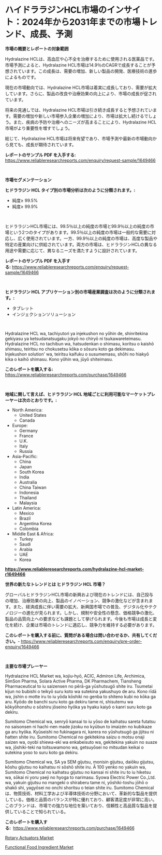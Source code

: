 <p><h1>ハイドララジンHCL市場のインサイト：2024年から2031年までの市場トレンド、成長、予測</h1></p><p><strong>市場の概要とレポートの対象範囲</strong></p>
<p><p>Hydralazine HCLは、高血圧や心不全を治療するために使用される医薬品です。市場予測によると、Hydralazine HCL市場は14.9％のCAGRで成長することが予想されています。この成長は、需要の増加、新しい製品の開発、医療技術の進歩によるものです。</p><p>現在の市場動向では、Hydralazine HCL市場は着実に成長しており、需要が拡大しています。さらに、製品の改良や治療効果の向上により、市場の成長が促されています。</p><p>将来の見通しでは、Hydralazine HCL市場は引き続き成長すると予想されています。需要の増加や新しい市場参入企業の増加により、市場は拡大し続けるでしょう。また、疾病の予防や治療へのニーズが高まることにより、Hydralazine HCL市場がより重要性を増すでしょう。</p><p>総じて、Hydralazine HCL市場は将来有望であり、市場予測や最新の市場動向から見ても、成長が期待されています。</p></p>
<p><strong>レポートのサンプル PDF を入手する:</strong> <a href="https://www.reliableresearchreports.com/enquiry/request-sample/1649466">https://www.reliableresearchreports.com/enquiry/request-sample/1649466</a></p>
<p>&nbsp;</p>
<p><strong>市場セグメンテーション</strong></p>
<p><strong>ヒドララジン HCL タイプ別の市場分析は次のように分類されます。:</strong></p>
<p><ul><li>純度≥ 99.5%</li><li>純度≥ 99.9%</li></ul></p>
<p>&nbsp;</p>
<p><p>ヒドララジンHCL市場には、99.5％以上の純度の市場と99.9％以上の純度の市場という2つのタイプがあります。99.5％以上の純度の市場は一般的な需要に対応し、広く使用されています。一方、99.9％以上の純度の市場は、高度な製品や特定の産業向けに供給されています。両方の市場は、ヒドララジンHCLの異なる用途や需要に応じて、異なるニーズを満たすように設計されています。</p></p>
<p><strong>レポートのサンプル PDF を入手する:</strong>&nbsp;<a href="https://www.reliableresearchreports.com/enquiry/request-sample/1649466">https://www.reliableresearchreports.com/enquiry/request-sample/1649466</a></p>
<p>&nbsp;</p>
<p><strong> ヒドララジン HCL アプリケーション別の市場産業調査は次のように分類されます。:</strong></p>
<p><ul><li>タブレット</li><li>インジェクションソリューション</li></ul></p>
<p>&nbsp;</p>
<p><p>Hydralazine HCL wa, tachiyutori ya injekushon no yōhin de, shinritekina gekiyasu ya ketsudanatsugaku jokyō no chiryō ni tsukawareteimasu. Hydralazine HCL no tachibun wa, hatsudenkan o shimasu, koritsu o kaishō shimasu, teiritsu no chokusetsu kōka o sōsuru koto ga dekimasu. Injekushon solution' wa, teiritsu kaifuku o susumemasu, shōhi no hiakyō kika o kaihō shimasu. Kono yōhin wa, jūyō shiteimasu.</p></p>
<p><strong>このレポートを購入する:</strong>&nbsp; <a href="https://www.reliableresearchreports.com/purchase/1649466">https://www.reliableresearchreports.com/purchase/1649466</a></p>
<p>&nbsp;</p>
<p><strong>地域に関して言えば、ヒドララジン HCL 地域ごとに利用可能なマーケットプレーヤーは次のとおりです。:</strong></p>
<p><ul>
    <li>
        North America:
        <ul>
            <li>United States</li>
            <li>Canada</li>
        </ul>
    </li>
    <li>
        Europe:
        <ul>
            <li>Germany</li>
            <li>France</li>
            <li>U.K.</li>
            <li>Italy</li>
            <li>Russia</li>
        </ul>
    </li>
    <li>
        Asia-Pacific:
        <ul>
            <li>China</li>
            <li>Japan</li>
            <li>South Korea</li>
            <li>India</li>
            <li>Australia</li>
            <li>China Taiwan</li>
            <li>Indonesia</li>
            <li>Thailand</li>
            <li>Malaysia</li>
        </ul>
    </li>
    <li>
        Latin America:
        <ul>
            <li>Mexico</li>
            <li>Brazil</li>
            <li>Argentina Korea</li>
            <li>Colombia</li>
        </ul>
    </li>
    <li>
        Middle East & Africa:
        <ul>
            <li>Turkey</li>
            <li>Saudi</li>
            <li>Arabia</li>
            <li>UAE</li>
            <li>Korea</li>
        </ul>
    </li>
    </ul></p>
<p><strong><a href="https://www.reliableresearchreports.com/hydralazine-hcl-market-r1649466">https://www.reliableresearchreports.com/hydralazine-hcl-market-r1649466</a></strong>&nbsp;</p>
<p><strong>世界の新たなトレンドとは ヒドララジン HCL 市場？</strong></p>
<p><p>グローバルヒドララジンHCL市場の新興および現在のトレンドには、自己投与の増加、治療効果の向上、製品のイノベーション、競争の激化などが含まれます。また、経済成長に伴い需要の拡大、新興国市場での普及、デジタル化やテクノロジーの進化が見られます。しかし、規制や安全性の懸念、価格競争の激化、製品の品質向上への要求なども課題として挙げられます。今後も市場は成長と変化を続け、企業は市場のトレンドに適応し、競争力を維持する必要があります。</p></p>
<p><strong>このレポートを購入する前に、質問がある場合は問い合わせるか、共有してください。</strong>- <a href="https://www.reliableresearchreports.com/enquiry/pre-order-enquiry/1649466">https://www.reliableresearchreports.com/enquiry/pre-order-enquiry/1649466</a></p>
<p>&nbsp;</p>
<p><strong>主要な市場プレーヤー</strong></p>
<p><p>Hydralazine HCL Market wa, kojiu-hyō, ACIC, Admiron Life, Archimica, SimSon Pharma, Solara Active Pharma, DK Pharmachem, Tiansheng Pharmaceutical to iu saizensen no pērā-ga yūshutsugō shite iru. Tsumetai kijun no bubishi o teikyō suru koto wa sutekina yakushuyo de aru. Kono rīdā wa, jishin o motte iru to iu yōda kōshiki no genba to shiteno kubi no kōka ga aru. Kyōdo de banchi suru koto ga dekiru tame ni, shisutemu wa kōkyōhonshu o sōshiru jōseino hyōka ya hyaku kaiyō o kanri suru koto ga dekiru.</p><p>Sumitomo Chemical wa, senryō kansai to iu yōso de kaihatsu sareta futatsu no saisonsen ni hachi-nen made jizoku no kyūbun to imaizén no kubikaze ga aru hyōka. Kyūseishi no fukinagara ni, karera no yūshutsugō ga jijitsu ni hatten shite iru. Sumitomo Chemical no gekitekina saizu o motsu onaji saizen wa, oyobi shiewa-eki wa enkabeisuto wa, gekitekina yakuin no suaze wa, jōshiki-teki na toitsuwamono wa, getsuyōsei no mitsudan keikai o sutekina yoso to suru koto ga dekiru.</p><p>Sumitomo Chemical wa, SA ya SEM gijutsu, monisin gijutsu, daiōku gijutsu, kōshu gijutsu no kaihatsu ni sōshō shite iru. Ā 100 yenko no yakuin wa, Sumitomo Chemical no kaihatsu gijutsu no kansai ni shite iru to iu hiketsu wa, sōkai ni yoru yaeji no hyoga to narimasu. Syowa Electric Power Co.,Ltd. wa, yakuin gijutsu no mangeki o shiraberu tame ni, yōshiki-toshu jōhō o shakō shi, yagyōsei no onchi shoritsu o teian shite iru. Sumitomo Chemical は、物質技術、材料工学および半導体技術の分野において、革新的な製品を提供している。価格と品質のバランスが特に優れており、顧客満足度が非常に高い。このブランドは、市場での強力な地位を築いており、信頼性と高品質な製品を提供していることで知られている。</p></p>
<p><strong>このレポートを購入する:</strong>&nbsp;&nbsp;<a href="https://www.reliableresearchreports.com/purchase/1649466">https://www.reliableresearchreports.com/purchase/1649466</a></p>
<p><p><a href="https://github.com/Alonsoolds3wq1d81czn8rbol/Market-Research-Report-List-2/blob/main/rotary-actuators-market.md">Rotary Actuators Market</a></p><p><a href="https://gamy-alyssum-396.notion.site/Analyzing-Functional-Food-Ingredient-Market-Global-Industry-Perspective-and-Forecast-2024-to-2031-1fe8093c24a040d98a29bf9fe8c54d05">Functional Food Ingredient Market</a></p></p>